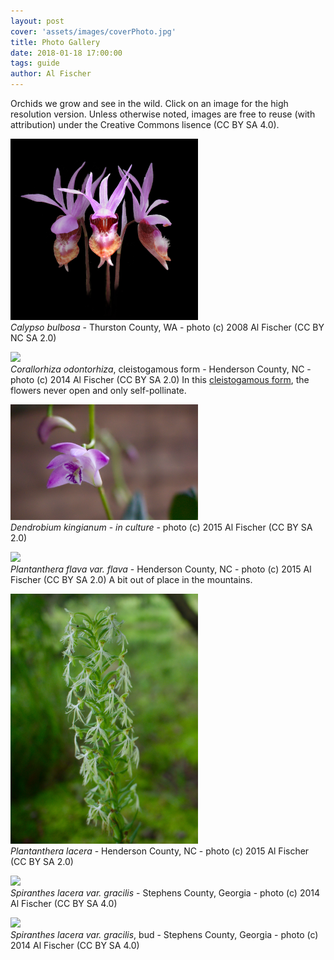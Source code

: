 ```yaml
---
layout: post
cover: 'assets/images/coverPhoto.jpg'
title: Photo Gallery
date: 2018-01-18 17:00:00
tags: guide
author: Al Fischer
---
```


Orchids we grow and see in the wild.  Click on an image for the high resolution version.  Unless otherwise noted, images are free to reuse (with attribution) under the Creative Commons lisence (CC BY SA 4.0).


[<img width="300px" src='assets/images/orchidPhotos/C_bulbosa.jpg'>](https://raw.githubusercontent.com/NEGAOS/negaos.github.io/master/assets/images/orchidPhotos/C_bulbosa.jpg)     
*Calypso bulbosa* - Thurston County, WA - photo (c) 2008 Al Fischer (CC BY NC SA 2.0)

[<img width="300px" src='assets/images/orchidPhotos/C_odontorhiza_cleistogamous.jpg'>](https://raw.githubusercontent.com/NEGAOS/negaos.github.io/master/assets/images/orchidPhotos/C_odontorhiza_cleistogamous.jpg)     
*Corallorhiza odontorhiza*, cleistogamous form - Henderson County, NC - photo (c) 2014 Al Fischer (CC BY SA 2.0)
In this [cleistogamous form](https://en.wikipedia.org/wiki/Cleistogamy), the flowers never open and only self-pollinate.

[<img width="300px" src='assets/images/orchidPhotos/D_kingianum.jpg'>](https://raw.githubusercontent.com/NEGAOS/negaos.github.io/master/assets/images/orchidPhotos/D_kingianum.jpg)     
*Dendrobium kingianum* - *in culture* - photo (c) 2015 Al Fischer (CC BY SA 2.0)

[<img width="300px" src='assets/images/orchidPhotos/P_flava-flava.jpg'>](https://raw.githubusercontent.com/NEGAOS/negaos.github.io/master/assets/images/orchidPhotos/P_flava-flava.jpg)     
*Plantanthera flava var. flava* - Henderson County, NC - photo (c) 2015 Al Fischer (CC BY SA 2.0)
A bit out of place in the mountains.

[<img width="300px" src='assets/images/orchidPhotos/P_lacera.jpg'>](https://raw.githubusercontent.com/NEGAOS/negaos.github.io/master/assets/images/orchidPhotos/P_lacera.jpg)     
*Plantanthera lacera* - Henderson County, NC - photo (c) 2015 Al Fischer (CC BY SA 2.0)

[<img width="300px" src='assets/images/orchidPhotos/S_lacera.jpg'>](https://raw.githubusercontent.com/NEGAOS/negaos.github.io/master/assets/images/orchidPhotos/S_lacera.jpg)     
*Spiranthes lacera var. gracilis* - Stephens County, Georgia - photo (c) 2014 Al Fischer (CC BY SA 4.0)

[<img width="300px" src='assets/images/orchidPhotos/S_lacera_bud.jpg'>](https://raw.githubusercontent.com/NEGAOS/negaos.github.io/master/assets/images/orchidPhotos/S_lacera_bud.jpg)     
*Spiranthes lacera var. gracilis*, bud - Stephens County, Georgia - photo (c) 2014 Al Fischer (CC BY SA 4.0)

